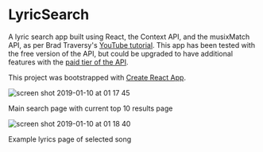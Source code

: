 # LyricSearch

A lyric search app built using React, the Context API, and the musixMatch API, as per Brad Traversy's [YouTube tutorial](https://www.youtube.com/watch?v=NDEt0KdDbhk&list=PLillGF-RfqbaxgxkKgKk1XlJAVCX31xRI). This app has been tested with the free version of the API, but could be upgraded to have additional features with the [paid tier of the API](https://developer.musixmatch.com/).

This project was bootstrapped with [Create React App](https://github.com/facebook/create-react-app).

![screen shot 2019-01-10 at 01 17 45](https://user-images.githubusercontent.com/25869284/50939618-9086e700-1475-11e9-9f86-6426a462b359.png)

Main search page with current top 10 results page


![screen shot 2019-01-10 at 01 18 40](https://user-images.githubusercontent.com/25869284/50939657-b3190000-1475-11e9-9a22-30a752faa7df.png)

Example lyrics page of selected song